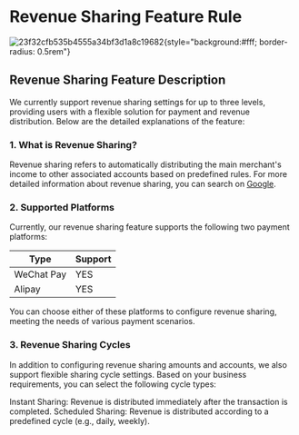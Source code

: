 # Revenue Sharing Feature Rule

![23f32cfb535b4555a34bf3d1a8c19682](/images/23f32cfb535b4555a34bf3d1a8c19682.jpg){style="background:#fff; border-radius: 0.5rem"}

## Revenue Sharing Feature Description

We currently support revenue sharing settings for up to three levels, providing users with a flexible solution for payment and revenue distribution. Below are the detailed explanations of the feature:

### 1. What is Revenue Sharing?

Revenue sharing refers to automatically distributing the main merchant's income to other associated accounts based on predefined rules. For more detailed information about revenue sharing, you can search on [Google](https://www.google.com/search?q=revenue+sharing).

### 2. Supported Platforms

Currently, our revenue sharing feature supports the following two payment platforms:

| Type       | Support |
| ---------- | ------- |
| WeChat Pay | YES     |
| Alipay     | YES     |

You can choose either of these platforms to configure revenue sharing, meeting the needs of various payment scenarios.

### 3. Revenue Sharing Cycles

In addition to configuring revenue sharing amounts and accounts, we also support flexible sharing cycle settings. Based on your business requirements, you can select the following cycle types:

Instant Sharing: Revenue is distributed immediately after the transaction is completed.
Scheduled Sharing: Revenue is distributed according to a predefined cycle (e.g., daily, weekly).
